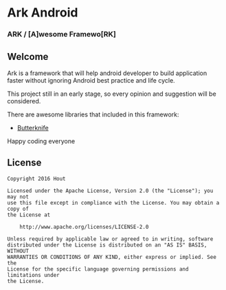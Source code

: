 # Ark Android
### ARK / [A]wesome Framewo[RK]

## Welcome
Ark is a framework that will help android developer to build application faster without ignoring Android best practice and life cycle.

This project still in an early stage, so every opinion and suggestion will be considered.

There are awesome libraries that included in this framework:
* [Butterknife](https://github.com/JakeWharton/butterknife)

Happy coding everyone


## License

```text
Copyright 2016 Hout

Licensed under the Apache License, Version 2.0 (the "License"); you may not
use this file except in compliance with the License. You may obtain a copy of
the License at

    http://www.apache.org/licenses/LICENSE-2.0

Unless required by applicable law or agreed to in writing, software
distributed under the License is distributed on an "AS IS" BASIS, WITHOUT
WARRANTIES OR CONDITIONS OF ANY KIND, either express or implied. See the
License for the specific language governing permissions and limitations under
the License.
```